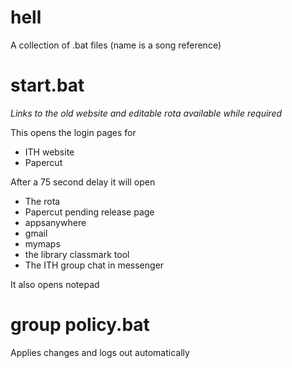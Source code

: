 # hell
A collection of .bat files (name is a song reference)

# start.bat
*Links to the old website and editable rota available while required*

This opens the login pages for
+ ITH website
+ Papercut

After a 75 second delay it will open
+ The rota
+ Papercut pending release page
+ appsanywhere
+ gmail
+ mymaps
+ the library classmark tool
+ The ITH group chat in messenger

It also opens notepad

# group policy.bat
Applies changes and logs out automatically
